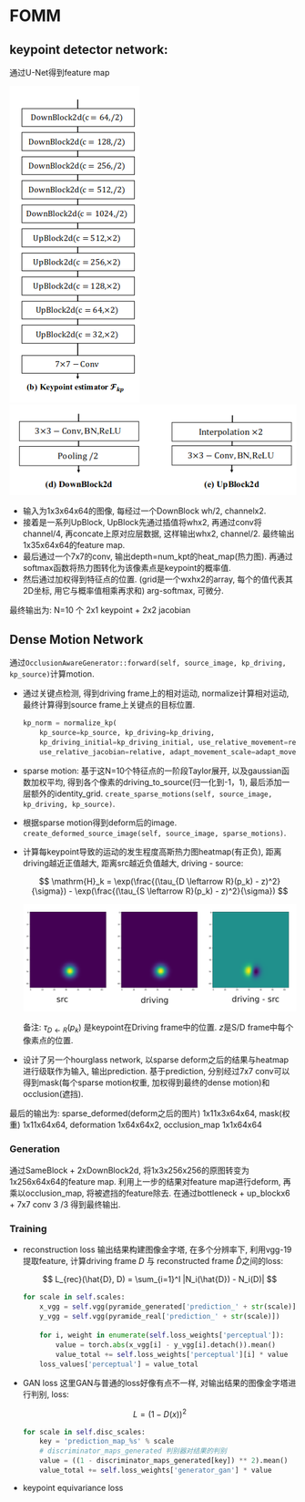 
# FOMM

## keypoint detector network:
通过U-Net得到feature map

![](../rc/fomm_keypoint_detector.png)
![](../rc/fomm_keypoint_block.png)

* 输入为1x3x64x64的图像, 每经过一个DownBlock wh/2, channelx2.
* 接着是一系列UpBlock, UpBlock先通过插值将whx2, 再通过conv将channel/4, 再concate上原对应层数据, 这样输出whx2, channel/2. 最终输出1x35x64x64的feature map.
* 最后通过一个7x7的conv, 输出depth=num_kpt的heat_map(热力图). 再通过softmax函数将热力图转化为该像素点是keypoint的概率值.
* 然后通过加权得到特征点的位置. (grid是一个wxhx2的array, 每个的值代表其2D坐标, 用它与概率值相乘再求和) arg-softmax, 可微分.

最终输出为: N=10 个 2x1 keypoint + 2x2 jacobian

## Dense Motion Network

通过`OcclusionAwareGenerator::forward(self, source_image, kp_driving, kp_source)`计算motion.


* 通过关键点检测, 得到driving frame上的相对运动, normalize计算相对运动, 最终计算得到source frame上关键点的目标位置.

    ```python
    kp_norm = normalize_kp(
        kp_source=kp_source, kp_driving=kp_driving,
        kp_driving_initial=kp_driving_initial, use_relative_movement=relative,
        use_relative_jacobian=relative, adapt_movement_scale=adapt_movement_scale)
    ```

* sparse motion: 基于这N=10个特征点的一阶段Taylor展开, 以及gaussian函数加权平均, 得到各个像素的driving_to_source(归一化到-1，1), 最后添加一层额外的identity_grid. `create_sparse_motions(self, source_image, kp_driving, kp_source)`.

* 根据sparse motion得到deform后的image. `create_deformed_source_image(self, source_image, sparse_motions)`.

* 计算每keypoint导致的运动的发生程度高斯热力图heatmap(有正负), 距离driving越近正值越大, 距离src越近负值越大, driving - source:

    $$
    \mathrm{H}_k = \exp(\frac{(\tau_{D \leftarrow R}(p_k) - z)^2}{\sigma}) - \exp(\frac{(\tau_{S \leftarrow R}(p_k) - z)^2}{\sigma})
    $$

    ![](../rc/gaussian_kp_heatmap.png)

    备注: $\tau_{D \leftarrow R}(p_k)$ 是keypoint在Driving frame中的位置. $z$是S/D frame中每个像素点的位置.

* 设计了另一个hourglass network, 以sparse deform之后的结果与heatmap进行级联作为输入, 输出prediction. 基于prediction, 分别经过7x7 conv可以得到mask(每个sparse motion权重, 加权得到最终的dense motion)和occlusion(遮挡).

最后的输出为: sparse_deformed(deform之后的图片) 1x11x3x64x64, mask(权重) 1x11x64x64, deformation 1x64x64x2, occlusion_map 1x1x64x64

### Generation
通过SameBlock + 2xDownBlock2d, 将1x3x256x256的原图转变为1x256x64x64的feature map. 利用上一步的结果对feature map进行deform, 再乘以occlusion_map, 将被遮挡的feature除去. 在通过bottleneck + up_blockx6 + 7x7 conv 3 /3 得到最终输出.


### Training

* reconstruction loss
    输出结果构建图像金字塔, 在多个分辨率下, 利用vgg-19提取feature, 计算driving frame $D$ 与 reconstructed frame $\hat{D}$之间的loss:

    $$
    L_{rec}(\hat{D}, D) = \sum_{i=1}^I |N_i(\hat{D}) - N_i(D)|
    $$

    ```python
    for scale in self.scales:
        x_vgg = self.vgg(pyramide_generated['prediction_' + str(scale)])
        y_vgg = self.vgg(pyramide_real['prediction_' + str(scale)])

        for i, weight in enumerate(self.loss_weights['perceptual']):
            value = torch.abs(x_vgg[i] - y_vgg[i].detach()).mean()
            value_total += self.loss_weights['perceptual'][i] * value
        loss_values['perceptual'] = value_total
    ```

* GAN loss
    这里GAN与普通的loss好像有点不一样, 对输出结果的图像金字塔进行判别, loss:

    $$
        L = (1-D(x))^2
    $$

    ```python
    for scale in self.disc_scales:
        key = 'prediction_map_%s' % scale
        # discriminator_maps_generated 判别器对结果的判别
        value = ((1 - discriminator_maps_generated[key]) ** 2).mean()
        value_total += self.loss_weights['generator_gan'] * value
    ```

* keypoint equivariance loss